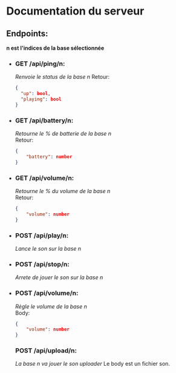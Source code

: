 # Documentation du serveur

## Endpoints:

**n est l'indices de la base sélectionnée**

-   ### GET /api/ping/n:

    _Renvoie le status de la base n_
    Retour:

    ```json
    {
      "up": bool,
      "playing": bool
    }
    ```

-   ### GET /api/battery/n:

    _Retourne le % de batterie de la base n_  
     Retour:

    ```json
    {
        "battery": number
    }
    ```

-   ### GET /api/volume/n:

    _Retourne le % du volume de la base n_  
     Retour:

    ```json
    {
        "volume": number
    }
    ```

-   ### POST /api/play/n:

    _Lance le son sur la base n_

-   ### POST /api/stop/n:

    _Arrete de jouer le son sur la base n_

-   ### POST /api/volume/n:
    _Règle le volume de la base n_  
     Body:
    ```json
    {
        "volume": number
    }
    ```

    ### POST /api/upload/n:
    _La base n va jouer le son uploader_
    Le body est un fichier son.
